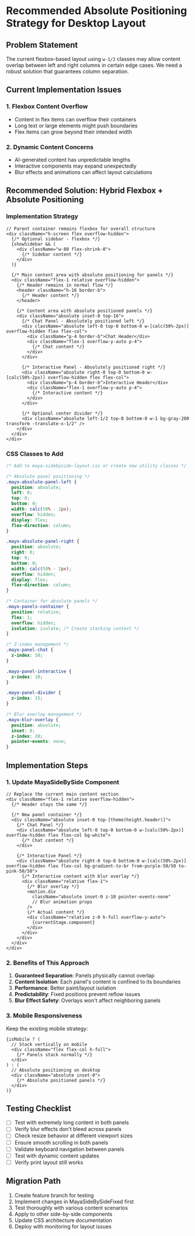 # Recommended Absolute Positioning Strategy for Desktop Layout

## Problem Statement
The current flexbox-based layout using `w-1/2` classes may allow content overlap between left and right columns in certain edge cases. We need a robust solution that guarantees column separation.

## Current Implementation Issues

### 1. Flexbox Content Overflow
- Content in flex items can overflow their containers
- Long text or large elements might push boundaries
- Flex items can grow beyond their intended width

### 2. Dynamic Content Concerns
- AI-generated content has unpredictable lengths
- Interactive components may expand unexpectedly
- Blur effects and animations can affect layout calculations

## Recommended Solution: Hybrid Flexbox + Absolute Positioning

### Implementation Strategy

```tsx
// Parent container remains flexbox for overall structure
<div className="h-screen flex overflow-hidden">
  {/* Optional sidebar - flexbox */}
  {showSidebar && (
    <div className="w-80 flex-shrink-0">
      {/* Sidebar content */}
    </div>
  )}
  
  {/* Main content area with absolute positioning for panels */}
  <div className="flex-1 relative overflow-hidden">
    {/* Header remains in normal flow */}
    <header className="h-16 border-b">
      {/* Header content */}
    </header>
    
    {/* Content area with absolute positioned panels */}
    <div className="absolute inset-0 top-16">
      {/* Chat Panel - Absolutely positioned left */}
      <div className="absolute left-0 top-0 bottom-0 w-[calc(50%-2px)] overflow-hidden flex flex-col">
        <div className="p-4 border-b">Chat Header</div>
        <div className="flex-1 overflow-y-auto p-4">
          {/* Chat content */}
        </div>
      </div>
      
      {/* Interactive Panel - Absolutely positioned right */}
      <div className="absolute right-0 top-0 bottom-0 w-[calc(50%-2px)] overflow-hidden flex flex-col">
        <div className="p-4 border-b">Interactive Header</div>
        <div className="flex-1 overflow-y-auto p-4">
          {/* Interactive content */}
        </div>
      </div>
      
      {/* Optional center divider */}
      <div className="absolute left-1/2 top-0 bottom-0 w-1 bg-gray-200 transform -translate-x-1/2" />
    </div>
  </div>
</div>
```

### CSS Classes to Add

```css
/* Add to maya-sidebyside-layout.css or create new utility classes */

/* Absolute panel positioning */
.mayo-absolute-panel-left {
  position: absolute;
  left: 0;
  top: 0;
  bottom: 0;
  width: calc(50% - 2px);
  overflow: hidden;
  display: flex;
  flex-direction: column;
}

.mayo-absolute-panel-right {
  position: absolute;
  right: 0;
  top: 0;
  bottom: 0;
  width: calc(50% - 2px);
  overflow: hidden;
  display: flex;
  flex-direction: column;
}

/* Container for absolute panels */
.mayo-panels-container {
  position: relative;
  flex: 1;
  overflow: hidden;
  isolation: isolate; /* Create stacking context */
}

/* Z-index management */
.mayo-panel-chat {
  z-index: 10;
}

.mayo-panel-interactive {
  z-index: 10;
}

.mayo-panel-divider {
  z-index: 15;
}

/* Blur overlay management */
.mayo-blur-overlay {
  position: absolute;
  inset: 0;
  z-index: 20;
  pointer-events: none;
}
```

## Implementation Steps

### 1. Update MayaSideBySide Component

```tsx
// Replace the current main content section
<div className="flex-1 relative overflow-hidden">
  {/* Header stays the same */}
  
  {/* New panel container */}
  <div className="absolute inset-0 top-[theme(height.header)]">
    {/* Chat Panel */}
    <div className="absolute left-0 top-0 bottom-0 w-[calc(50%-2px)] overflow-hidden flex flex-col bg-white">
      {/* Chat content */}
    </div>
    
    {/* Interactive Panel */}
    <div className="absolute right-0 top-0 bottom-0 w-[calc(50%-2px)] overflow-hidden flex flex-col bg-gradient-to-br from-purple-50/50 to-pink-50/50">
      {/* Interactive content with blur overlay */}
      <div className="relative flex-1">
        {/* Blur overlay */}
        <motion.div 
          className="absolute inset-0 z-10 pointer-events-none"
          // Blur animation props
        />
        {/* Actual content */}
        <div className="relative z-0 h-full overflow-y-auto">
          {currentStage.component}
        </div>
      </div>
    </div>
  </div>
</div>
```

### 2. Benefits of This Approach

1. **Guaranteed Separation**: Panels physically cannot overlap
2. **Content Isolation**: Each panel's content is confined to its boundaries
3. **Performance**: Better paint/layout isolation
4. **Predictability**: Fixed positions prevent reflow issues
5. **Blur Effect Safety**: Overlays won't affect neighboring panels

### 3. Mobile Responsiveness

Keep the existing mobile strategy:
```tsx
{isMobile ? (
  // Stack vertically on mobile
  <div className="flex flex-col h-full">
    {/* Panels stack normally */}
  </div>
) : (
  // Absolute positioning on desktop
  <div className="absolute inset-0">
    {/* Absolute positioned panels */}
  </div>
)}
```

## Testing Checklist

- [ ] Test with extremely long content in both panels
- [ ] Verify blur effects don't bleed across panels
- [ ] Check resize behavior at different viewport sizes
- [ ] Ensure smooth scrolling in both panels
- [ ] Validate keyboard navigation between panels
- [ ] Test with dynamic content updates
- [ ] Verify print layout still works

## Migration Path

1. Create feature branch for testing
2. Implement changes in MayaSideBySideFixed first
3. Test thoroughly with various content scenarios
4. Apply to other side-by-side components
5. Update CSS architecture documentation
6. Deploy with monitoring for layout issues
